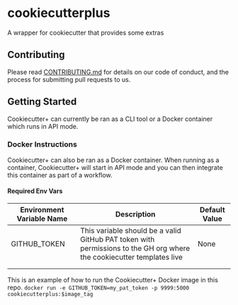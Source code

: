 # cookiecutterplus
A wrapper for cookiecutter that provides some extras

## Contributing
Please read [CONTRIBUTING.md](CONTRIBUTING.md) for details on our code of conduct, and the process for submitting pull requests to us.

## Getting Started
Cookiecutter+ can currently be ran as a CLI tool or a Docker container which runs in API mode.


### Docker Instructions
Cookiecutter+ can also be ran as a Docker container.  When running as a container, Cookiecutter+ will start in API mode and you can then integrate this container as part of a workflow.

#### Required Env Vars
| Environment Variable Name | Description                                                                                                           | Default Value |
|---------------------------|-----------------------------------------------------------------------------------------------------------------------|---------------|
| GITHUB_TOKEN              | This variable should be a valid GitHub PAT token with permissions to the GH org where the cookiecutter templates live |          None |
|                           |                                                                                                                       |               |
|                           |                                                                                                                       |               |

This is an example of how to run the Cookiecutter+ Docker image in this repo.
`docker run -e GITHUB_TOKEN=my_pat_token -p 9999:5000 cookiecutterplus:$image_tag`
